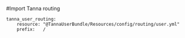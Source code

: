 #Import Tanna routing
```
tanna_user_routing:
    resource: "@TannaUserBundle/Resources/config/routing/user.yml"
    prefix:   /

```
